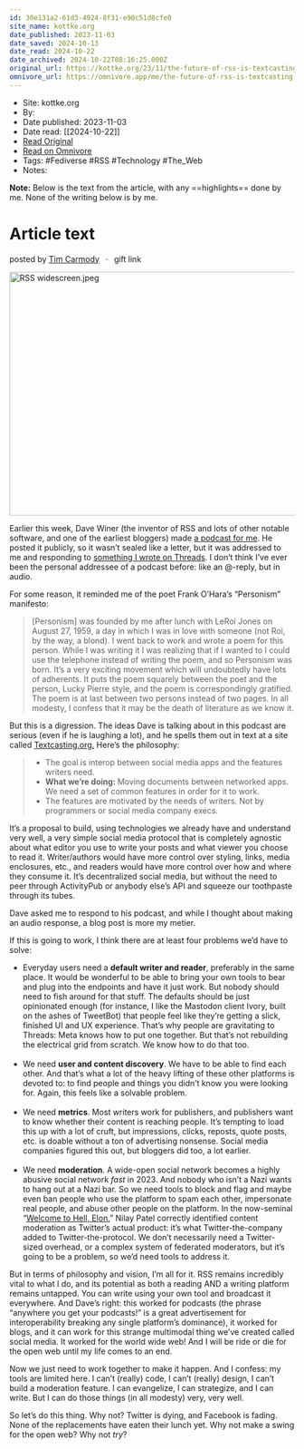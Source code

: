 ```yaml
---
id: 30e131a2-61d3-4924-8f31-e90c51d8cfe0
site_name: kottke.org
date_published: 2023-11-03
date_saved: 2024-10-13
date_read: 2024-10-22
date_archived: 2024-10-22T08:16:25.000Z
original_url: https://kottke.org/23/11/the-future-of-rss-is-textcasting-1
omnivore_url: https://omnivore.app/me/the-future-of-rss-is-textcasting-1928752ee4e
---
```


 - Site: kottke.org
 - By: 
 - Date published: 2023-11-03
 - Date read: [[2024-10-22]]
 - [Read Original](https://kottke.org/23/11/the-future-of-rss-is-textcasting-1)
 - [Read on Omnivore](https://omnivore.app/me/the-future-of-rss-is-textcasting-1928752ee4e)
 - Tags:  #Fediverse  #RSS  #Technology  #The_Web 
 - Notes: 

**Note:** Below is the text from the article, with any ==highlights== done by me. None of the writing below is by me.

# Article text
<DIV id="readability-content"><DIV data-omnivore-anchor-idx="1" class="page" id="readability-page-1"><div data-omnivore-anchor-idx="2" id="content-container">
<p data-omnivore-anchor-idx="3">

posted  by <a data-omnivore-anchor-idx="4" href="http://snarkmarket.com/">Tim Carmody</a><span data-omnivore-anchor-idx="5">  ·  <span data-omnivore-anchor-idx="6">gift link</span></span>



</p>




<p data-omnivore-anchor-idx="7"><img data-omnivore-anchor-idx="8" data-omnivore-original-src="https://kottke.org/cdn-cgi/image/format=auto,fit=scale-down,width=1200,metadata=none/plus/misc/images/RSS%20widescreen.jpeg" src="https://proxy-prod.omnivore-image-cache.app/820x430,sAM_kXFaWVjDWrrtPQjbhD__h0v1pc58OouoLIla-T54/https://kottke.org/cdn-cgi/image/format=auto,fit=scale-down,width=1200,metadata=none/plus/misc/images/RSS%20widescreen.jpeg" srcset="https://proxy-prod.omnivore-image-cache.app/500x0,s-RclEiD0Dua4klsI3OS6ICyJcyhCTtboV-Gc2SuRpNY/https://kottke.org/cdn-cgi/image/format=auto,fit=scale-down,width=500,metadata=none/plus/misc/images/RSS%20widescreen.jpeg 500w,https://proxy-prod.omnivore-image-cache.app/1200x0,svNBlu9VVksf-GBW4zM2-SXr7Y7Yy5xM024kBx6EwE9s/https://kottke.org/cdn-cgi/image/format=auto,fit=scale-down,width=1200,metadata=none/plus/misc/images/RSS%20widescreen.jpeg 1200w," sizes="(max-width: 500px) 500px, 1200px" loading="lazy" width="820" height="430" alt="RSS widescreen.jpeg"></p>

<p data-omnivore-anchor-idx="9">Earlier this week, Dave Winer (the inventor of RSS and lots of other notable software, and one of the earliest bloggers) made <a data-omnivore-anchor-idx="10" href="http://scripting.com/2023/10/31.html" target="_blank">a podcast for me</a>. He posted it publicly, so it wasn’t sealed like a letter, but it was addressed to me and responding to <a data-omnivore-anchor-idx="11" href="https://www.threads.net/@timcarmody/post/CzEd8Sap2Or?hl=en" target="_blank">something I wrote on Threads</a>. I don’t think I’ve ever been the personal addressee of a podcast before: like an @-reply, but in audio.</p>

<p data-omnivore-anchor-idx="12">For some reason, it reminded me of the poet Frank O’Hara’s “Personism” manifesto:</p>

<blockquote data-omnivore-anchor-idx="13"><p data-omnivore-anchor-idx="14">[Personism] was founded by me after lunch with LeRoi Jones on August 27, 1959, a day in which I was in love with someone (not Roi, by the way, a blond). I went back to work and wrote a poem for this person. While I was writing it I was realizing that if I wanted to I could use the telephone instead of writing the poem, and so Personism was born. It’s a very exciting movement which will undoubtedly have lots of adherents. It puts the poem squarely between the poet and the person, Lucky Pierre style, and the poem is correspondingly gratified. The poem is at last between two persons instead of two pages. In all modesty, I confess that it may be the death of literature as we know it.</p></blockquote>

<p data-omnivore-anchor-idx="15">But this is a digression. The ideas Dave is talking about in this podcast are serious (even if he is laughing a lot), and he spells them out in text at a site called <a data-omnivore-anchor-idx="16" href="http://textcasting.org/" target="_blank">Textcasting.org.</a> Here’s the philosophy:</p>

<blockquote data-omnivore-anchor-idx="17"><ul data-omnivore-anchor-idx="18"><li data-omnivore-anchor-idx="19">The goal is interop between social media apps and the features writers need.</li>

<li data-omnivore-anchor-idx="20"><strong data-omnivore-anchor-idx="21">What we’re doing: </strong>Moving documents between networked apps. We need a set of common features in order for it to work. </li>

<li data-omnivore-anchor-idx="22">The features are motivated by the needs of writers. Not by programmers or social media company execs.</li></ul></blockquote>

<p data-omnivore-anchor-idx="23">It’s a proposal to build, using technologies we already have and understand very well, a very simple social media protocol that is completely agnostic about what editor you use to write your posts and what viewer you choose to read it. Writer/authors would have more control over styling, links, media enclosures, etc., and readers would have more control over how and where they consume it. It’s decentralized social media, but without the need to peer through ActivityPub or anybody else’s API and squeeze our toothpaste through its tubes.</p>

<p data-omnivore-anchor-idx="24">Dave asked me to respond to his podcast, and while I thought about making an audio response, a blog post is more my metier.</p>

<p data-omnivore-anchor-idx="25">If this is going to work, I think there are at least four problems we’d have to solve:<br data-omnivore-anchor-idx="26">
</p><ul data-omnivore-anchor-idx="27"><li data-omnivore-anchor-idx="28">Everyday users need a <strong data-omnivore-anchor-idx="29">default writer and reader</strong>, preferably in the same place. It would be wonderful to be able to bring your own tools to bear and plug into the endpoints and have it just work. But nobody should need to fish around for that stuff. The defaults should be just opinionated enough (for instance, I like the Mastodon client Ivory, built on the ashes of TweetBot) that people feel like they’re getting a slick, finished UI and UX experience. That’s why people are gravitating to Threads: Meta knows how to put one together. But that’s not rebuilding the electrical grid from scratch. We know how to do that too.</li><br data-omnivore-anchor-idx="30">
<li data-omnivore-anchor-idx="31">We need <strong data-omnivore-anchor-idx="32">user and content discovery</strong>. We have to be able to find each other. And that’s what a lot of the heavy lifting of these other platforms is devoted to: to find people and things you didn’t know you were looking for. Again, this feels like a solvable problem.</li><br data-omnivore-anchor-idx="33">
<li data-omnivore-anchor-idx="34">We need <strong data-omnivore-anchor-idx="35">metrics</strong>. Most writers work for publishers, and publishers want to know whether their content is reaching people. It’s tempting to load this up with a lot of cruft, but impressions, clicks, reposts, quote posts, etc. is doable without a ton of advertising nonsense. Social media companies figured this out, but bloggers did too, a lot earlier.</li><br data-omnivore-anchor-idx="36">
<li data-omnivore-anchor-idx="37">We need <strong data-omnivore-anchor-idx="38">moderation</strong>. A wide-open social network becomes a highly abusive social network <em data-omnivore-anchor-idx="39">fast</em> in 2023. And nobody who isn’t a Nazi wants to hang out at a Nazi bar. So we need tools to block and flag and maybe even ban people who use the platform to spam each other, impersonate real people, and abuse other people on the platform. In the now-seminal “<a data-omnivore-anchor-idx="40" href="https://www.theverge.com/2022/10/28/23428132/elon-musk-twitter-acquisition-problems-speech-moderation">Welcome to Hell, Elon</a>,” Nilay Patel correctly identified content moderation as Twitter’s actual product: it’s what Twitter-the-company added to Twitter-the-protocol. We don’t necessarily need a Twitter-sized overhead, or a complex system of federated moderators, but it’s going to be a problem, so we’d need tools to address it.</li></ul>

<p data-omnivore-anchor-idx="41">But in terms of philosophy and vision, I’m all for it. RSS remains incredibly vital to what I do, and its potential as both a reading AND a writing platform remains untapped. You can write using your own tool and broadcast it everywhere. And Dave’s right: this worked for podcasts (the phrase “anywhere you get your podcasts!” is a great advertisement for interoperability breaking any single platform’s dominance), it worked for blogs, and it can work for this strange multimodal thing we’ve created called social media. It worked for the world wide web! And I will be ride or die for the open web until my life comes to an end.</p>

<p data-omnivore-anchor-idx="42">Now we just need to work together to make it happen. And I confess: my tools are limited here. I can’t (really) code, I can’t (really) design, I can’t build a moderation feature. I can evangelize, I can strategize, and I can write. But I can do those things (in all modesty) very, very well.</p>

<p data-omnivore-anchor-idx="43">So let’s do this thing. Why not? Twitter is dying, and Facebook is fading. None of the replacements have eaten their lunch yet. Why not make a swing for the open web? Why not <em data-omnivore-anchor-idx="44">try</em>? </p>










</div></DIV></DIV>